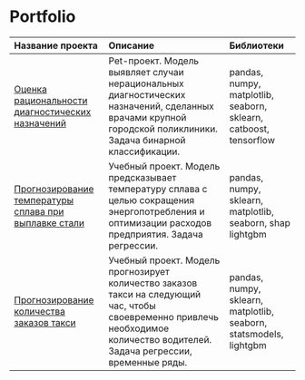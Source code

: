 # Portfolio

| Название проекта | Описание | Библиотеки |
|:---------------|:---------------|:---------------|
| [Оценка рациональности диагностических назначений](https://github.com/IliaShi/Portfolio/tree/main/diagnostic_appointments) | Pet-проект. Модель выявляет случаи нерациональных диагностических назначений, сделанных врачами крупной городской поликлиники. Задача бинарной классификации. | pandas, numpy, matplotlib, seaborn, sklearn, catboost, tensorflow |
| [Прогнозирование температуры сплава при выплавке стали](https://github.com/IliaShi/Portfolio/tree/main/steel_temperature) | Учебный проект. Модель предсказывает температуру сплава с целью сокращения энергопотребления и оптимизации расходов предприятия. Задача регрессии. | pandas, numpy, sklearn, matplotlib, seaborn, shap lightgbm |
| [Прогнозирование количества заказов такси](https://github.com/IliaShi/Portfolio/tree/main/taxi) | Учебный проект. Модель прогнозирует количество заказов такси на следующий час, чтобы своевременно привлечь необходимое количество водителей. Задача регрессии, временные ряды. | pandas, numpy, sklearn, matplotlib, seaborn, statsmodels, lightgbm |

